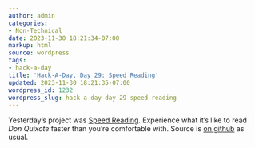 ```yaml
---
author: admin
categories:
- Non-Technical
date: 2023-11-30 18:21:34-07:00
markup: html
source: wordpress
tags:
- hack-a-day
title: 'Hack-A-Day, Day 29: Speed Reading'
updated: 2023-11-30 18:21:35-07:00
wordpress_id: 1232
wordpress_slug: hack-a-day-day-29-speed-reading
---
```

Yesterday’s project was [Speed Reading](https://za3k.github.io/ha3k-29-speedread/). Experience what it’s like to read *Don Quixote* faster than you’re comfortable with. Source is [on github](https://github.com/za3k/ha3k-29-speedread) as usual.
